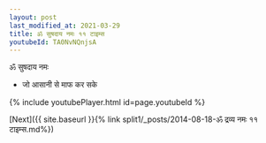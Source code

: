 ```yaml
---
layout: post
last_modified_at: 2021-03-29
title: ॐ सुषदाय नमः ११ टाइम्स
youtubeId: TA0NvNQnjsA
---
```

 
 
 ॐ सुषदाय नमः  
 
 -  जो आसानी से माफ कर सके 
 
  
 
  
 
 
 
 
 
 


{% include youtubePlayer.html id=page.youtubeId %}
 
[Next]({{ site.baseurl }}{% link  split1/_posts/2014-08-18-ॐ द्रव्य नमः ११ टाइम्स.md%})
 
